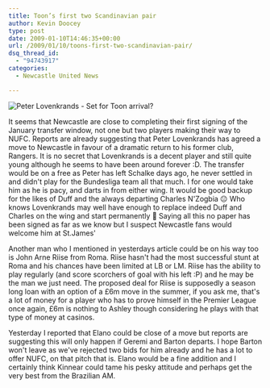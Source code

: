 ```yaml
---
title: Toon’s first two Scandinavian pair
author: Kevin Doocey
type: post
date: 2009-01-10T14:46:35+00:00
url: /2009/01/10/toons-first-two-scandinavian-pair/
dsq_thread_id:
  - "94743917"
categories:
  - Newcastle United News

---
```


![Peter Lovenkrands - Set for Toon arrival?](http://img.skysports.com/08/01/218x298/peterlovenkrands_628445.jpg)

It seems that Newcastle are close to completing their first signing of the January transfer window, not one but two players making their way to NUFC. Reports are already suggesting that Peter Lovenkrands has agreed a move to Newcastle in favour of a dramatic return to his former club, Rangers. It is no secret that Lovenkrands is a decent player and still quite young although he seems to have been around forever :D. The transfer would be on a free as Peter has left Schalke days ago, he never settled in and didn't play for the Bundesliga team all that much. I for one would take him as he is pacy, and darts in from either wing. It would be good backup for the likes of Duff and the always departing Charles N'Zogbia 😐 Who knows Lovenkrands may well have enough to replace indeed Duff and Charles on the wing and start permanently 🙂 Saying all this no paper has been signed as far as we know but I suspect Newcastle fans would welcome him at St.James'

Another man who I mentioned in yesterdays article could be on his way too is John Arne Riise from Roma. Riise hasn't had the most successful stunt at Roma and his chances have been limited at LB or LM. Riise has the ability to play regularly (and score scorchers of goal with his left :P) and he may be the man we just need. The proposed deal for Riise is supposedly a season long loan with an option of a £6m move in the summer, if you ask me, that's a lot of money for a player who has to prove himself in the Premier League once again, £6m is nothing to Ashley though considering he plays with that type of money at casinos.

Yesterday I reported that Elano could be close of a move but reports are suggesting this will only happen if Geremi and Barton departs. I hope Barton won't leave as we've rejected two bids for him already and he has a lot to offer NUFC, on that pitch that is. Elano would be a fine addition and I certainly think Kinnear could tame his pesky attitude and perhaps get the very best from the Brazilian AM.
